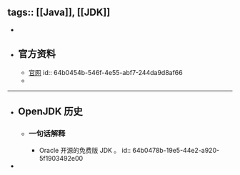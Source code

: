 tags:: [[Java]], [[JDK]]
---

-
- ## 官方资料
	- [官网](https://openjdk.org/)
	  id:: 64b0454b-546f-4e55-abf7-244da9d8af66
	-
- ---
- ## OpenJDK 历史
	- ### 一句话解释
		- Oracle 开源的免费版 JDK 。
		  id:: 64b0478b-19e5-44e2-a920-5f1903492e00
-